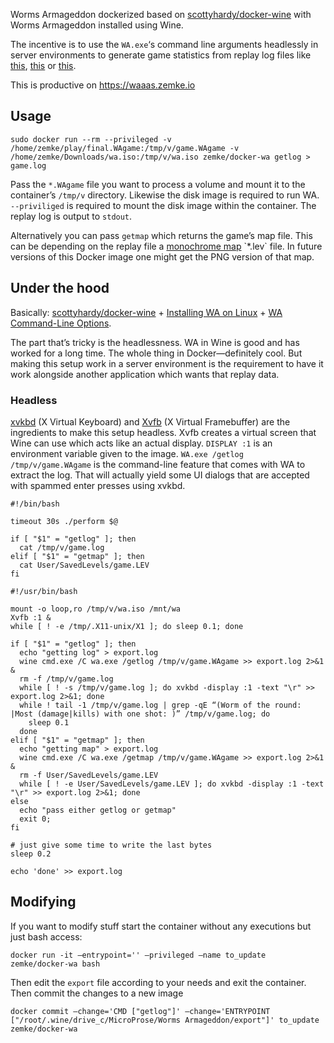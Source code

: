 Worms Armageddon dockerized based on [scottyhardy/docker-wine](https://hub.docker.com/r/scottyhardy/docker-wine) with Worms Armageddon installed using Wine.

The incentive is to use the `WA.exe`‘s command line arguments headlessly in server environments to generate game statistics from replay log files like [this](http://www.normalnonoobs.com/replaydetail/19750_Saint-2-0-Kilobyte-2020-03-08#replaydetail_tab1), [this](https://www.tus-wa.com/cups/game-39341/) or [this](http://wormolympics.com/tournaments/replay_info/33860).

This is productive on https://waaas.zemke.io

## Usage

```
sudo docker run --rm --privileged -v /home/zemke/play/final.WAgame:/tmp/v/game.WAgame -v /home/zemke/Downloads/wa.iso:/tmp/v/wa.iso zemke/docker-wa getlog > game.log
```

Pass the `*.WAgame` file you want to process a volume and mount it to the container’s `/tmp/v` directory. Likewise the disk image is required to run WA. `--priviliged` is required to mount the disk image within the container. The replay log is output to `stdout`.

Alternatively you can pass `getmap` which returns the game’s map file. This can be depending on the replay file a [monochrome map](https://worms2d.info/Monochrome_map_(.bit,_.lev)) `*.lev` file. In future versions of this Docker image one might get the PNG version of that map.

## Under the hood

Basically:  [scottyhardy/docker-wine](https://hub.docker.com/r/scottyhardy/docker-wine) + [Installing WA on Linux](https://worms2d.info/Installing_WA_on_Linux) + [WA Command-Line Options](https://worms2d.info/Command-line_options).

The part that’s tricky is the headlessness. WA in Wine is good and has worked for a long time. The whole thing in Docker—definitely cool. But making this setup work in a server environment is the requirement to have it work alongside another application which wants that replay data.

### Headless

[xvkbd](http://t-sato.in.coocan.jp/xvkbd/) (X Virtual  Keyboard) and [Xvfb](https://en.wikipedia.org/wiki/Xvfb) (X Virtual Framebuffer) are the ingredients to make this setup headless. Xvfb creates a virtual screen that Wine can use which acts like an actual display. `DISPLAY :1` is an environment variable given to the image. `WA.exe /getlog /tmp/v/game.WAgame` is the command-line feature that comes with WA to extract the log. That will actually yield some UI dialogs that are accepted with spammed enter presses using xvkbd.

```
#!/bin/bash

timeout 30s ./perform $@

if [ "$1" = "getlog" ]; then
  cat /tmp/v/game.log
elif [ "$1" = "getmap" ]; then
  cat User/SavedLevels/game.LEV
fi
```

```
#!/usr/bin/bash

mount -o loop,ro /tmp/v/wa.iso /mnt/wa
Xvfb :1 &
while [ ! -e /tmp/.X11-unix/X1 ]; do sleep 0.1; done

if [ "$1" = "getlog" ]; then
  echo "getting log" > export.log
  wine cmd.exe /C wa.exe /getlog /tmp/v/game.WAgame >> export.log 2>&1 &
  rm -f /tmp/v/game.log
  while [ ! -s /tmp/v/game.log ]; do xvkbd -display :1 -text "\r" >> export.log 2>&1; done
  while ! tail -1 /tmp/v/game.log | grep -qE “(Worm of the round: |Most (damage|kills) with one shot: )” /tmp/v/game.log; do
    sleep 0.1
  done
elif [ "$1" = "getmap" ]; then
  echo "getting map" > export.log
  wine cmd.exe /C wa.exe /getmap /tmp/v/game.WAgame >> export.log 2>&1 &
  rm -f User/SavedLevels/game.LEV
  while [ ! -e User/SavedLevels/game.LEV ]; do xvkbd -display :1 -text "\r" >> export.log 2>&1; done
else
  echo "pass either getlog or getmap"
  exit 0;
fi

# just give some time to write the last bytes
sleep 0.2

echo 'done' >> export.log
```

## Modifying


If you want to modify stuff start the container without any executions but just bash access:

```
docker run -it –entrypoint='' –privileged –name to_update zemke/docker-wa bash
```

Then edit the `export` file according to your needs and exit the container. Then commit the changes to a new image

```
docker commit –change='CMD ["getlog"]' –change='ENTRYPOINT ["/root/.wine/drive_c/MicroProse/Worms Armageddon/export"]' to_update zemke/docker-wa
```

